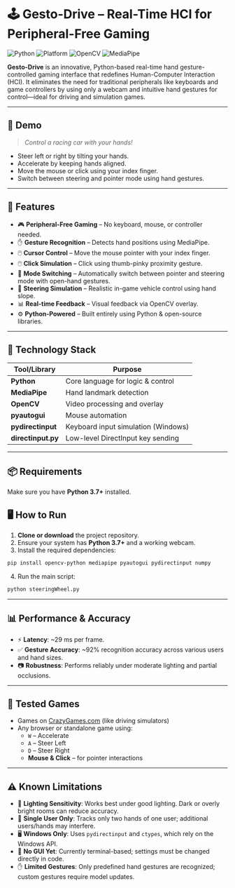# 🕹️ Gesto-Drive – Real-Time HCI for Peripheral-Free Gaming

![Python](https://img.shields.io/badge/Python-3.7%2B-blue?logo=python)
![Platform](https://img.shields.io/badge/Platform-Windows-blue?logo=windows)
![OpenCV](https://img.shields.io/badge/OpenCV-RealTime-red?logo=opencv)
![MediaPipe](https://img.shields.io/badge/MediaPipe-GestureDetection-orange?logo=google)

**Gesto-Drive** is an innovative, Python-based real-time hand gesture-controlled gaming interface that redefines Human-Computer Interaction (HCI). It eliminates the need for traditional peripherals like keyboards and game controllers by using only a webcam and intuitive hand gestures for control—ideal for driving and simulation games.

---


## 📸 Demo
> *Control a racing car with your hands!*
- Steer left or right by tilting your hands.
- Accelerate by keeping hands aligned.
- Move the mouse or click using your index finger.
- Switch between steering and pointer mode using hand gestures.

---

## 🚀 Features

- 🎮 **Peripheral-Free Gaming** – No keyboard, mouse, or controller needed.
- ✋ **Gesture Recognition** – Detects hand positions using MediaPipe.
- 🖱️ **Cursor Control** – Move the mouse pointer with your index finger.
- 🖱️ **Click Simulation** – Click using thumb-pinky proximity gesture.
- 🔄 **Mode Switching** – Automatically switch between pointer and steering mode with open-hand gestures.
- 🚗 **Steering Simulation** – Realistic in-game vehicle control using hand slope.
- 📊 **Real-time Feedback** – Visual feedback via OpenCV overlay.
- ⚙️ **Python-Powered** – Built entirely using Python & open-source libraries.


---

## 🧠 Technology Stack

| Tool/Library     | Purpose                             |
|------------------|-------------------------------------|
| **Python**       | Core language for logic & control   |
| **MediaPipe**    | Hand landmark detection             |
| **OpenCV**       | Video processing and overlay        |
| **pyautogui**    | Mouse automation                    |
| **pydirectinput**| Keyboard input simulation (Windows) |
| **directinput.py** | Low-level DirectInput key sending  |

---

## 📦 Requirements

Make sure you have **Python 3.7+** installed.

## 🖥️ How to Run

1. **Clone or download** the project repository.
2. Ensure your system has **Python 3.7+** and a working webcam.
3. Install the required dependencies:

```bash
pip install opencv-python mediapipe pyautogui pydirectinput numpy
```

4. Run the main script:

```bash
python steeringWheel.py
```

---

## 📊 Performance & Accuracy

- ⚡ **Latency**: ~29 ms per frame.
- ✅ **Gesture Accuracy**: ~92% recognition accuracy across various users and hand sizes.
- 📷 **Robustness**: Performs reliably under moderate lighting and partial occlusions.

---

## 🧪 Tested Games

- Games on [CrazyGames.com](https://www.crazygames.com/) (like driving simulators)
- Any browser or standalone game using:
  - `W` – Accelerate
  - `A` – Steer Left
  - `D` – Steer Right
  - **Mouse & Click** – for pointer interactions

---

## ⚠️ Known Limitations

- 🌙 **Lighting Sensitivity**: Works best under good lighting. Dark or overly bright rooms can reduce accuracy.
- 👤 **Single User Only**: Tracks only two hands of one user; additional users/hands may interfere.
- 🖥️ **Windows Only**: Uses `pydirectinput` and `ctypes`, which rely on the Windows API.
- 🧾 **No GUI Yet**: Currently terminal-based; settings must be changed directly in code.
- ✋ **Limited Gestures**: Only predefined hand gestures are recognized; custom gestures require model updates.


